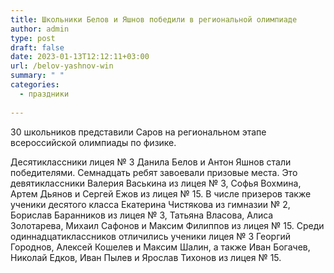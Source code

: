 ```yaml
---
title: Школьники Белов и Яшнов победили в региональной олимпиаде
author: admin
type: post
draft: false
date: 2023-01-13T12:12:11+03:00
url: /belov-yashnov-win
summary: " "
categories:
  - праздники
  
---
```


30 школьников представили Саров на региональном этапе всероссийской олимпиады по физике.

Десятиклассники лицея № 3 Данила Белов и Антон Яшнов стали победителями. Семнадцать ребят завоевали призовые места. Это девятиклассники Валерия Васькина из лицея № 3, Софья Вохмина, Артем Дьянов и Сергей Ежов из лицея № 15. В числе призеров также ученики десятого класса Екатерина Чистякова из гимназии № 2, Борислав Баранников из лицея № 3, Татьяна Власова, Алиса Золотарева, Михаил Сафонов и Максим Филиппов из лицея № 15. Среди одиннадцатиклассников отличились ученики лицея № 3 Георгий Городнов, Алексей Кошелев и Максим Шалин, а также Иван Богачев, Николай Едков, Иван Пылев и Ярослав Тихонов из лицея № 15.
 